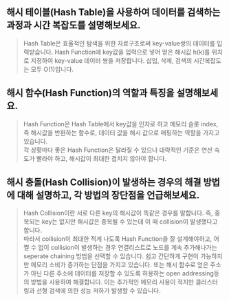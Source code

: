 ## 해시 테이블(Hash Table)을 사용하여 데이터를 검색하는 과정과 시간 복잡도를 설명해보세요.

> Hash Table은 효율적인 탐색을 위한 자료구조로써 key-value쌍의 데이터를 입력받습니다. Hash Function에 key값을 입력으로 넣어 얻은 해시값 h(k)를 위치로 지정하여 key-value 데이터 쌍을 저장합니다. 삽입, 삭제, 검색의 시간복잡도는 모두 O(1)입니다.

## 해시 함수(Hash Function)의 역할과 특징을 설명해보세요.

> Hash Function은 Hash Table에서 key값을 인자로 하고 메모리 슬롯 index, 즉 해시값을 반환하는 함수로, 데이터 값을 해시 값으로 매핑하는 역할을 가지고 있습니다.<br>
> 각 상황마다 좋은 Hash Function은 달라질 수 있으나 대략적인 기준은 연산 속도가 빨라야 하고, 해시값이 최대한 겹치지 않아야 합니다.

## 해시 충돌(Hash Collision)이 발생하는 경우의 해결 방법에 대해 설명하고, 각 방법의 장단점을 언급해보세요.

> Hash Collision이란 서로 다른 key의 해시값이 똑같은 경우를 말합니다. 즉, 중복되는 key는 없지만 해시값은 중복될 수 있는데 이 때 collision이 발생했다고 합니다.<br>
> 따라서 collision이 최대한 적게 나도록 Hash Function을 잘 설계해야하고, 어쩔 수 없이 collision이 발생하는 경우 연결리스트로 노드를 계속 추가해나가는 seperate chaining 방법을 선택할 수 있습니다. 쉽고 간단하게 구현이 가능하지만 메모리 소비가 증가하는 단점을 가지고 있습니다. 또는 해시 함수로 얻은 주소가 아닌 다른 주소에 데이터를 저장할 수 있도록 허용하는 open addressing등의 방법을 사용하여 해결합니다. 이는 추가적인 메모리 사용이 적지만 클러스터링과 선형 검색에 의한 성능 저하가 발생할 수 있습니다.
